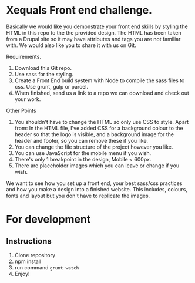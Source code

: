 # Xequals Front end challenge. 

Basically we would like you demonstrate your front end skills by styling the HTML in this repo to the the provided design.
The HTML has been taken from a Drupal site so it may have attributes and tags you are not familiar with. We would also like you to share it with us on Git.

Requirements.

1. Download this Git repo.
2. Use sass for the styling. 
3. Create a Front End build system with Node to compile the sass files to css. Use grunt, gulp or parcel.
4. When finished, send us a link to a repo we can download and check out your work.


Other Points
1. You shouldn't have to change the HTML so only use CSS to style. Apart from:
   In the HTML file, I've added CSS for a background colour to the header so that the logo is visible, and a background image for the header and footer, so you can remove these if you like.
2. You can change the file structure of the project however you like. 
3. You can use JavaScript for the mobile menu if you wish. 
5. There's only 1 breakpoint in the design, Mobile < 600px.
6. There are placeholder images which you can leave or change if you wish.


We want to see how you set up a front end, your best sass/css practices and how you make a design into a finished website. This includes, colours, fonts and layout but you don't have to replicate the images. 

# For development
## Instructions
1. Clone repository 
2. npm install
3. run command `grunt watch`
4. Enjoy!